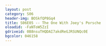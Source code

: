 ```yaml
---
layout: post 
category: S06 
header-img: BOSkfQP8Gq4 
title: S06E05 -- The One With Joey's Porsche 
oloadid: -FaNToW5ZzI 
gdriveid: 0B8nsuTHQDAI7akdReGJRSUNQc0E 
bgcolor: 046158
--- 
```

<!--more--> 

